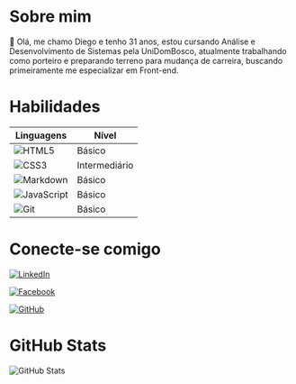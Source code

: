 # Sobre mim

🚀 Olá, me chamo Diego e tenho 31 anos, estou cursando Análise e Desenvolvimento de Sistemas pela UniDomBosco, atualmente trabalhando como porteiro e preparando terreno para mudança de carreira, buscando primeiramente me especializar em Front-end.

# Habilidades

| Linguagens | Nível |
| ---------- | ----- |
|![HTML5](https://img.shields.io/badge/HTML5-DCDCDC?style=for-the-badge&logo=html5&logoColor=1E90FF)| Básico |
| ![CSS3](https://img.shields.io/badge/CSS3-DCDCDC?style=for-the-badge&logo=css3&logoColor=1E90FF) | Intermediário |
| ![Markdown](https://img.shields.io/badge/markdown-DCDCDC?style=for-the-badge&logo=markdown&logoColor=1E90FF) | Básico |
| ![JavaScript](https://img.shields.io/badge/JavaScript-DCDCDC?style=for-the-badge&logo=javascript&logoColor=1E90FF) | Básico |
| ![Git](https://img.shields.io/badge/GIT-DCDCDC?style=for-the-badge&logo=git&logoColor=1E90FF) | Básico |

# Conecte-se comigo

[![LinkedIn](https://img.shields.io/badge/LinkedIn-DCDCDC?style=for-the-badge&logo=linkedin&logoColor=1E90FF)](https://www.linkedin.com/in/diego-andrade-8076552a3/)

[![Facebook](https://img.shields.io/badge/Facebook-DCDCDC?style=for-the-badge&logo=facebook&logoColor=1E90FF)](https://www.facebook.com/diego.andrade.501)

[![GitHub](https://img.shields.io/badge/GitHub-DCDCDC?style=for-the-badge&logo=github&logoColor=1E90FF)](https://github.com/DiegoARRodrigues)

# GitHub Stats

![GitHub Stats](https://github-readme-stats.vercel.app/api?username=DiegoARRodrigues&theme=transparent&bg_color=DCDCDC&border_color=1E90FF&show_icons=true&icon_color=1E90FF&title_color=1E90FF&text_color=1E90FF)